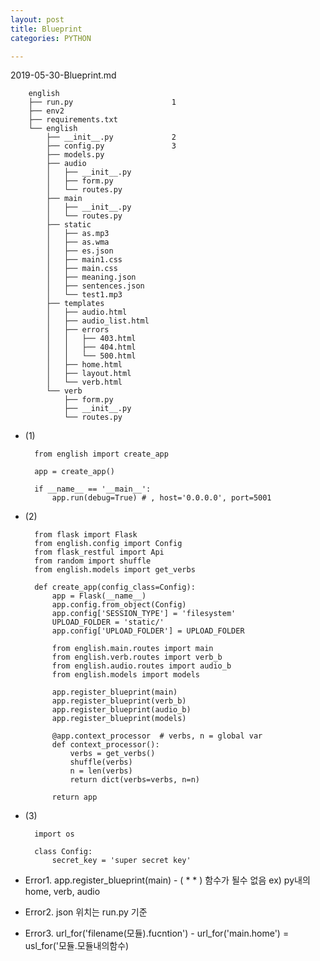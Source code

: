 ```yaml
---
layout: post
title: Blueprint
categories: PYTHON

---
```


2019-05-30-Blueprint.md

        english
        ├── run.py                      1
        ├── env2
        ├── requirements.txt
        └── english
            ├── __init__.py             2
            ├── config.py               3
            ├── models.py
            ├── audio  
            │   ├── __init__.py
            │   ├── form.py
            │   └── routes.py
            ├── main
            │   ├── __init__.py
            │   └── routes.py
            ├── static
            │   ├── as.mp3
            │   ├── as.wma
            │   ├── es.json
            │   ├── main1.css
            │   ├── main.css
            │   ├── meaning.json
            │   ├── sentences.json
            │   └── test1.mp3
            ├── templates
            │   ├── audio.html
            │   ├── audio_list.html
            │   ├── errors
            │   │   ├── 403.html
            │   │   ├── 404.html
            │   │   └── 500.html
            │   ├── home.html
            │   ├── layout.html
            │   └── verb.html
            └── verb
                ├── form.py
                ├── __init__.py
                └── routes.py


* (1)

        from english import create_app

        app = create_app()

        if __name__ == '__main__':
            app.run(debug=True) # , host='0.0.0.0', port=5001

* (2) 

        from flask import Flask
        from english.config import Config
        from flask_restful import Api
        from random import shuffle
        from english.models import get_verbs

        def create_app(config_class=Config):
            app = Flask(__name__)
            app.config.from_object(Config)
            app.config['SESSION_TYPE'] = 'filesystem'
            UPLOAD_FOLDER = 'static/'
            app.config['UPLOAD_FOLDER'] = UPLOAD_FOLDER

            from english.main.routes import main
            from english.verb.routes import verb_b
            from english.audio.routes import audio_b
            from english.models import models

            app.register_blueprint(main)
            app.register_blueprint(verb_b)
            app.register_blueprint(audio_b)
            app.register_blueprint(models)

            @app.context_processor  # verbs, n = global var
            def context_processor():
                verbs = get_verbs()
                shuffle(verbs)
                n = len(verbs)
                return dict(verbs=verbs, n=n)

            return app

* (3)

        import os

        class Config:
            secret_key = 'super secret key'

* Error1.   app.register_blueprint(main)  - ( * * ) 함수가 될수 없음 ex) py내의 home, verb, audio
* Error2. json 위치는 run.py 기준 
* Error3. url_for('filename(모듈).fucntion')    - url_for('main.home')  = usl_for('모듈.모듈내의함수)

